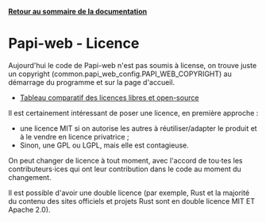 **[Retour au sommaire de la documentation](../README.md)**

# Papi-web - Licence

Aujourd'hui le code de Papi-web n'est pas soumis à license, on trouve juste un copyright (common.papi_web_config.PAPI_WEB_COPYRIGHT) au démarrage du programme et sur la page d'accueil. 

- [Tableau comparatif des licences libres et open-source](https://en.wikipedia.org/wiki/Comparison_of_free_and_open-source_software_licenses)

Il est certainement intéressant de poser une licence, en première approche :
- une licence MIT si on autorise les autres à réutiliser/adapter le produit et à le vendre en licence privatrice ;
- Sinon, une GPL ou LGPL, mais elle est contagieuse.

On peut changer de licence à tout moment, avec l'accord de tou⋅tes les contributeurs⋅ices qui ont leur contribution dans le code au moment du changement.

Il est possible d'avoir une double licence (par exemple, Rust et la majorité du contenu des sites officiels et projets Rust sont en double licence MIT ET Apache 2.0).
